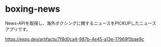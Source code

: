 # boxing-news

News-APIを取得し、海外ボクシングに関するニュースをPICKUPしたニュースアプリです。

https://expo.dev/artifacts/7f8d0ca4-987b-4e45-a13e-17969f5bae9c


